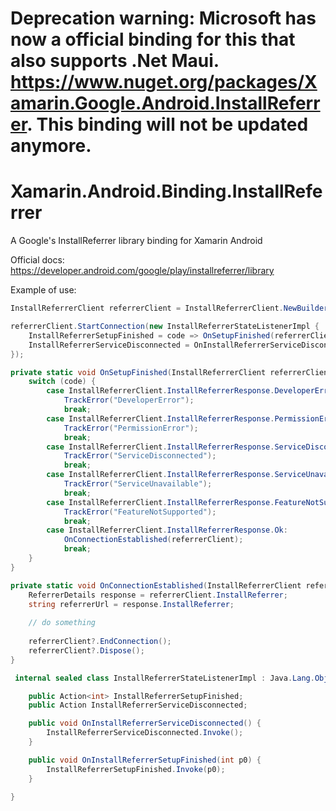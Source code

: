 # Deprecation warning: Microsoft has now a official binding for this that also supports .Net Maui. https://www.nuget.org/packages/Xamarin.Google.Android.InstallReferrer. This binding will not be updated anymore.

# Xamarin.Android.Binding.InstallReferrer

A Google's InstallReferrer library binding for Xamarin Android

Official docs: https://developer.android.com/google/play/installreferrer/library

Example of use:

````c#
InstallReferrerClient referrerClient = InstallReferrerClient.NewBuilder(context).Build();

referrerClient.StartConnection(new InstallReferrerStateListenerImpl {
    InstallReferrerSetupFinished = code => OnSetupFinished(referrerClient, code),
    InstallReferrerServiceDisconnected = OnInstallReferrerServiceDisconnected
});

private static void OnSetupFinished(InstallReferrerClient referrerClient, int code) {
    switch (code) {
        case InstallReferrerClient.InstallReferrerResponse.DeveloperError:
            TrackError("DeveloperError");
            break;
        case InstallReferrerClient.InstallReferrerResponse.PermissionError:
            TrackError("PermissionError");
            break;
        case InstallReferrerClient.InstallReferrerResponse.ServiceDisconnected:
            TrackError("ServiceDisconnected");
            break;
        case InstallReferrerClient.InstallReferrerResponse.ServiceUnavailable:
            TrackError("ServiceUnavailable");
            break;
        case InstallReferrerClient.InstallReferrerResponse.FeatureNotSupported:
            TrackError("FeatureNotSupported");
            break;
        case InstallReferrerClient.InstallReferrerResponse.Ok:
            OnConnectionEstablished(referrerClient);
            break;
    }
}

private static void OnConnectionEstablished(InstallReferrerClient referrerClient) {
    ReferrerDetails response = referrerClient.InstallReferrer;
    string referrerUrl = response.InstallReferrer;
    
    // do something
    
    referrerClient?.EndConnection();
    referrerClient?.Dispose();
}
````

````c#
 internal sealed class InstallReferrerStateListenerImpl : Java.Lang.Object, IInstallReferrerStateListener {

    public Action<int> InstallReferrerSetupFinished;
    public Action InstallReferrerServiceDisconnected;

    public void OnInstallReferrerServiceDisconnected() {
        InstallReferrerServiceDisconnected.Invoke();
    }

    public void OnInstallReferrerSetupFinished(int p0) {
        InstallReferrerSetupFinished.Invoke(p0);
    }

}
````

